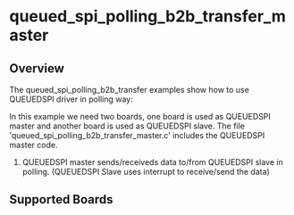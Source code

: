 # queued_spi_polling_b2b_transfer_master

## Overview
The queued_spi_polling_b2b_transfer examples show how to use QUEUEDSPI driver in polling way:

In this example we need two boards, one board is used as QUEUEDSPI master and another board is used as QUEUEDSPI slave.
The file 'queued_spi_polling_b2b_transfer_master.c' includes the QUEUEDSPI master code.

1. QUEUEDSPI master sends/receiveds data to/from QUEUEDSPI slave in polling. (QUEUEDSPI Slave uses interrupt to receive/send the data)

## Supported Boards
